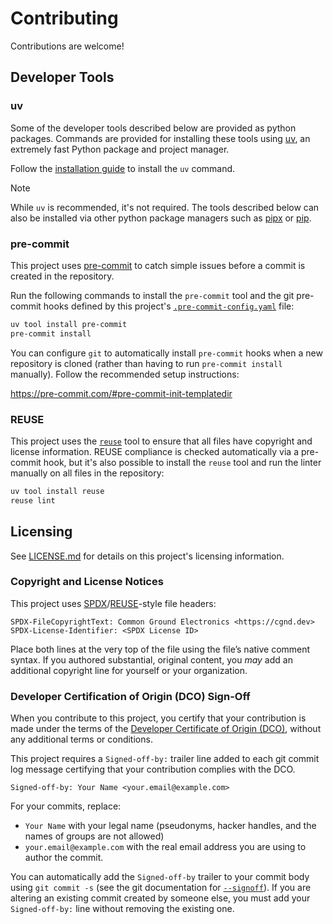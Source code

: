 # Contributing

Contributions are welcome!

## Developer Tools

### uv

Some of the developer tools described below are provided as python packages. Commands are provided for installing these tools using [uv](https://docs.astral.sh/uv/), an extremely fast Python package and project manager.

Follow the [installation guide](https://docs.astral.sh/uv/getting-started/installation/) to install the `uv` command.

> [!NOTE]
> While `uv` is recommended, it's not required. The tools described below can also be installed via other python package managers such as [pipx](https://pipx.pypa.io/stable/) or [pip](https://pip.pypa.io/en/stable/).

### pre-commit

This project uses [pre-commit](https://pre-commit.com/) to catch simple issues before a commit is created in the repository.

Run the following commands to install the `pre-commit` tool and the git pre-commit hooks defined by this project's [`.pre-commit-config.yaml`](.pre-commit-config.yaml) file:

```sh
uv tool install pre-commit
pre-commit install
```

You can configure `git` to automatically install `pre-commit` hooks when a new repository is cloned (rather than having to run `pre-commit install` manually). Follow the recommended setup instructions:

<https://pre-commit.com/#pre-commit-init-templatedir>

### REUSE

This project uses the [`reuse`](https://reuse.software/) tool to ensure that all files have copyright and license information. REUSE compliance is checked automatically via a pre-commit hook, but it's also possible to install the `reuse` tool and run the linter manually on all files in the repository:

```sh
uv tool install reuse
reuse lint
```

## Licensing

See [LICENSE.md](LICENSE.md) for details on this project's licensing information.

### Copyright and License Notices

This project uses [SPDX](https://spdx.dev/)/[REUSE](https://reuse.software/)-style file headers:

<!-- REUSE-IgnoreStart -->

```plaintext
SPDX-FileCopyrightText: Common Ground Electronics <https://cgnd.dev>
SPDX-License-Identifier: <SPDX License ID>
```

<!-- REUSE-IgnoreEnd -->

Place both lines at the very top of the file using the file’s native comment syntax. If you authored substantial, original content, you *may* add an additional copyright line for yourself or your organization.

### Developer Certification of Origin (DCO) Sign-Off

When you contribute to this project, you certify that your contribution is made under the terms of the [Developer Certificate of Origin (DCO)](https://developercertificate.org/), without any additional terms or conditions.

This project requires a `Signed-off-by:` trailer line added to each git commit log message certifying that your contribution complies with the DCO.

```plaintext
Signed-off-by: Your Name <your.email@example.com>
```

For your commits, replace:

- `Your Name` with your legal name (pseudonyms, hacker handles, and the names of groups are not allowed)
- `your.email@example.com` with the real email address you are using to author the commit.

You can automatically add the `Signed-off-by` trailer to your commit body using `git commit -s` (see the git documentation for [`--signoff`](https://git-scm.com/docs/git-commit#Documentation/git-commit.txt--s)). If you are altering an existing commit created by someone else, you must add your `Signed-off-by:` line without removing the existing one.
